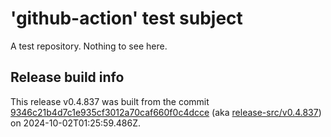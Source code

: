 # 'github-action' test subject

A test repository. Nothing to see here.


## Release build info

This release v0.4.837 was built from the commit [9346c21b4d7c1e935cf3012a70caf660f0c4dcce](https://github.com/kattecon/gh-release-test-ga/tree/9346c21b4d7c1e935cf3012a70caf660f0c4dcce) (aka [release-src/v0.4.837](https://github.com/kattecon/gh-release-test-ga/tree/release-src/v0.4.837)) on 2024-10-02T01:25:59.486Z.
        